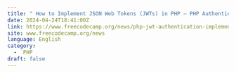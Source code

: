 ```yaml
---
title: " How to Implement JSON Web Tokens (JWTs) in PHP – PHP Authentication Handbook "
date: 2024-04-24T18:41:00Z
link: https://www.freecodecamp.org/news/php-jwt-authentication-implementation/?utm_medium=RSS&utm_source=news.12bit.vn
site: www.freecodecamp.org/news
language: English
category:
  -  PHP 
draft: false
---
```

